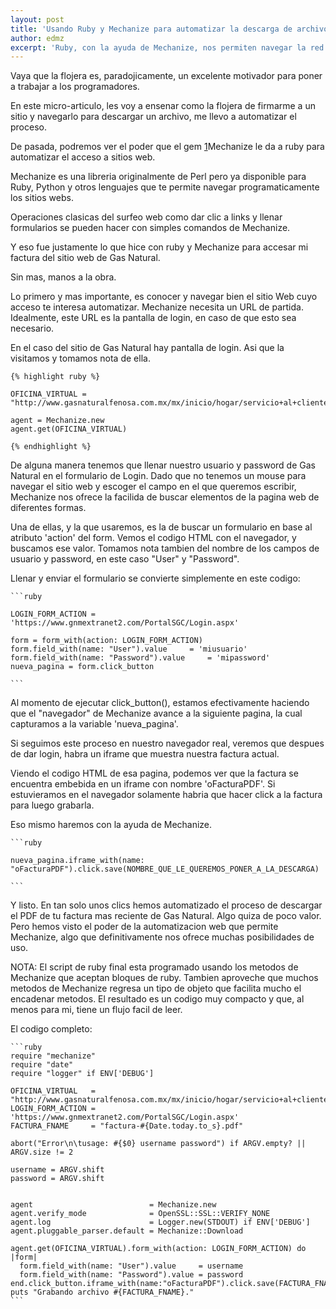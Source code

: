 ```yaml
---
layout: post
title: 'Usando Ruby y Mechanize para automatizar la descarga de archivos'
author: edmz
excerpt: 'Ruby, con la ayuda de Mechanize, nos permiten navegar la red programaticamente. Y es divertido.'
---
```


Vaya que la flojera es, paradojicamente, un excelente motivador para
poner a trabajar a los programadores.

En este micro-articulo, les voy a ensenar como la flojera de firmarme
a un sitio y navegarlo para descargar un archivo, me llevo a
automatizar el proceso.

De pasada, podremos ver el poder que el gem [1]Mechanize le da a ruby
para automatizar el acceso a sitios web.

Mechanize es una libreria originalmente de Perl pero ya disponible
para Ruby, Python y otros lenguajes que te permite navegar
programaticamente los sitios webs.

Operaciones clasicas del surfeo web como dar clic a links y llenar
formularios se pueden hacer con simples comandos de Mechanize.

Y eso fue justamente lo que hice con ruby y Mechanize para accesar
mi factura del sitio web de Gas Natural.

Sin mas, manos a la obra.

Lo primero y mas importante, es conocer y navegar bien el sitio Web
cuyo acceso te interesa automatizar. Mechanize necesita un URL de
partida. Idealmente, este URL es la pantalla de login, en caso de que
esto sea necesario. 


En el caso del sitio de Gas Natural hay pantalla de login. Asi que la visitamos
y tomamos nota de ella. 

    {% highlight ruby %}
    
    OFICINA_VIRTUAL = "http://www.gasnaturalfenosa.com.mx/mx/inicio/hogar/servicio+al+cliente/1285346043479/oficina+virtual.html"
  
    agent = Mechanize.new
    agent.get(OFICINA_VIRTUAL)
  
    {% endhighlight %}

De alguna manera tenemos que llenar nuestro usuario y password de Gas
Natural en el formulario de Login. Dado que no tenemos un mouse para
navegar el sitio web y escoger el campo en el que queremos escribir,
Mechanize nos ofrece la facilida de buscar elementos de la pagina web
de diferentes formas.

Una de ellas, y la que usaremos, es la de buscar un formulario en base
al atributo 'action' del form. Vemos el codigo HTML con el navegador,
y buscamos ese valor. Tomamos nota tambien del nombre de los campos
de usuario y password, en este caso "User" y "Password".

Llenar y enviar el formulario se convierte simplemente en este codigo:


    ```ruby
  
    LOGIN_FORM_ACTION = 'https://www.gnmextranet2.com/PortalSGC/Login.aspx'
  
    form = form_with(action: LOGIN_FORM_ACTION)
    form.field_with(name: "User").value     = 'miusuario'
    form.field_with(name: "Password").value     = 'mipassword'
    nueva_pagina = form.click_button
  
    ```

Al momento de ejecutar click_button(), estamos efectivamente haciendo que 
el "navegador" de Mechanize avance a la siguiente pagina, la cual capturamos
a la variable 'nueva_pagina'.

Si seguimos este proceso en nuestro navegador real, veremos que despues
de dar login, habra un iframe que muestra nuestra factura actual. 

Viendo el codigo HTML de esa pagina, podemos ver que la factura se encuentra
embebida en un iframe con nombre 'oFacturaPDF'. Si estuvieramos en el navegador
solamente habria que hacer click a la factura para luego grabarla.

Eso mismo haremos con la ayuda de Mechanize.

    ```ruby
  
    nueva_pagina.iframe_with(name: "oFacturaPDF").click.save(NOMBRE_QUE_LE_QUEREMOS_PONER_A_LA_DESCARGA)
    
    ```

Y listo. En tan solo unos clics hemos automatizado el proceso de
descargar el PDF de tu factura mas reciente de Gas Natural. Algo quiza
de poco valor. Pero hemos visto el poder de la automatizacion web que
permite Mechanize, algo que definitivamente nos ofrece muchas
posibilidades de uso.


NOTA: El script de ruby final esta programado usando los metodos de
Mechanize que aceptan bloques de ruby. Tambien aproveche que muchos
metodos de Mechanize regresa un tipo de objeto que facilita mucho el
encadenar metodos. El resultado es un codigo muy compacto y que, al
menos para mi, tiene un flujo facil de leer.

El codigo completo:

    ```ruby
    require "mechanize"
    require "date"
    require "logger" if ENV['DEBUG']
     
    OFICINA_VIRTUAL   = "http://www.gasnaturalfenosa.com.mx/mx/inicio/hogar/servicio+al+cliente/1285346043479/oficina+virtual.html"
    LOGIN_FORM_ACTION = 'https://www.gnmextranet2.com/PortalSGC/Login.aspx'
    FACTURA_FNAME     = "factura-#{Date.today.to_s}.pdf"
     
    abort("Error\n\tusage: #{$0} username password") if ARGV.empty? || ARGV.size != 2
     
    username = ARGV.shift
    password = ARGV.shift
     
     
    agent                          = Mechanize.new
    agent.verify_mode              = OpenSSL::SSL::VERIFY_NONE
    agent.log                      = Logger.new(STDOUT) if ENV['DEBUG']
    agent.pluggable_parser.default = Mechanize::Download
     
    agent.get(OFICINA_VIRTUAL).form_with(action: LOGIN_FORM_ACTION) do |form|
      form.field_with(name: "User").value     = username
      form.field_with(name: "Password").value = password
    end.click_button.iframe_with(name:"oFacturaPDF").click.save(FACTURA_FNAME)
    puts "Grabando archivo #{FACTURA_FNAME}."
    ```

  [1]: http://docs.seattlerb.org/mechanize/
